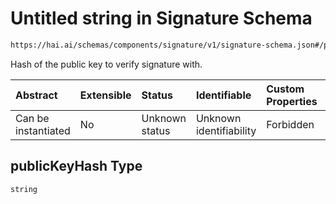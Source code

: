 # Untitled string in Signature Schema

```txt
https://hai.ai/schemas/components/signature/v1/signature-schema.json#/properties/publicKeyHash
```

Hash of the public key to verify signature with.

| Abstract            | Extensible | Status         | Identifiable            | Custom Properties | Additional Properties | Access Restrictions | Defined In                                                                                                    |
| :------------------ | :--------- | :------------- | :---------------------- | :---------------- | :-------------------- | :------------------ | :------------------------------------------------------------------------------------------------------------ |
| Can be instantiated | No         | Unknown status | Unknown identifiability | Forbidden         | Allowed               | none                | [signature.schema.json\*](../../schemas/components/signature/v1/signature.schema.json "open original schema") |

## publicKeyHash Type

`string`
